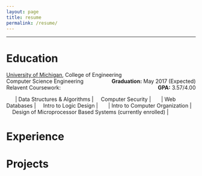 ```yaml
---
layout: page
title: resume
permalink: /resume/
---
```

- - -

# Education
[University of Michigan](http://umich.edu), College of Engineering <span style="float:right"> **Graduation:** May 2017 (Expected)</span>  
Computer Science Engineering <span style="float:right">**GPA:** 3.57/4.00</span>  
Relavent Coursework:

&nbsp;&nbsp;&nbsp;&nbsp;&nbsp;&nbsp;| Data Structures & Algorithms | &nbsp;&nbsp;&nbsp; Computer Security |
&nbsp;&nbsp;&nbsp;&nbsp;&nbsp;&nbsp;| Web Databases | &nbsp;&nbsp;&nbsp; Intro to Logic Design |
&nbsp;&nbsp;&nbsp;&nbsp;&nbsp;&nbsp;| Intro to Computer Organization | &nbsp;&nbsp;&nbsp; Design of Microprocessor Based Systems (currently enrolled) |

# Experience


# Projects
